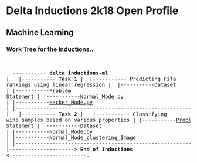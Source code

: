 # Delta Inductions 2k18 Open Profile
## Machine Learning
### Work Tree for the Inductions..
&nbsp;<pre>
.----------- **delta inductions-ml**
|&nbsp;&nbsp;&nbsp;|----------- **Task 1**
     |  &nbsp;|----------- Predicting Fifa rankings using linear regression
        |      &nbsp;|-----------[Dataset](https://raw.githubusercontent.com/manuaatitya/delta-inductions-ml/master/fifa_ranking.csv)
        |	|-----------[Problem Statement](https://github.com/manuaatitya/Delta-Inductions-ml/blob/master/Task1_README.md)
        |	|-----------[Normal_Mode.py](https://github.com/manuaatitya/Delta-Inductions-ml/blob/master/Task1_script.py)
        |       |-----------[Hacker_Mode.py](https://github.com/manuaatitya/delta-inductions-ml/blob/master/Task1_hackermode.py)
        |       |----------------------------------------------------------->
 |&nbsp;&nbsp;&nbsp;|----------- **Task 2**
      |&nbsp;&nbsp;&nbsp;|----------- Classifying wine samples based on various properties
|       |-----------[Problem Statement](https://gist.github.com/Sachin-A/b44d96cac8123feaa741aff7989b9a87)
|       |-----------[Dataset](https://github.com/manuaatitya/delta-inductions-ml/files/2179150/Wine.xlsx)
|       |-----------[Normal_Mode.py](https://github.com/manuaatitya/delta-inductions-ml/blob/master/Normal_mode.py)
|       |-----------[Normal_Mode_clustering_Image](https://github.com/manuaatitya/delta-inductions-ml/blob/master/normal_clustering.png)
|       |----------------------------------------------------------->
|
|---------------------> **End of Inductions** <-------------------------.
</pre>
